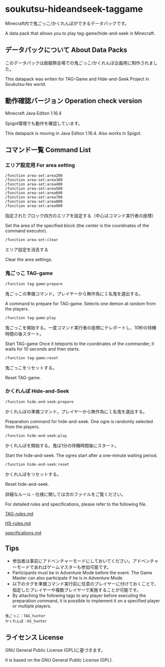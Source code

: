 # soukutsu-hideandseek-taggame

Minecraft内で鬼ごっこ/かくれんぼができるデータパックです。

A data pack that allows you to play tag-game/hide-and-seek in Minecraft.

## データパックについて About Data Packs

このデータパックは創掘祭会場での鬼ごっこ/かくれんぼ企画用に制作されました。

This datapack was writen for TAG-Game and Hide-and-Seek Project in Soukutsu-fes world.

## 動作確認バージョン Operation check version

Minecraft Java Editon 1.16.4

Spigot環境でも動作を確認しています。

This datapack is moving in Java Editon 1.16.4. Also works in Spigot.

## コマンド一覧 Command List

### エリア設定用 For area setting

```
/function area-set:area200
/function area-set:area300
/function area-set:area400
/function area-set:area500
/function area-set:area600
/function area-set:area700
/function area-set:area800
/function area-set:area900
```

指定されたブロック四方のエリアを設定する（中心はコマンド実行者の座標）

Set the area of the specified block (the center is the coordinates of the command executor).

```
/function area-set:clear
```

エリア設定を消去する

Clear the area settings.

### 鬼ごっこ TAG-game

```
/function tag-game:prepare
```

鬼ごっこの準備コマンド。プレイヤーから無作為に１名鬼を選出する。

A command to prepare for TAG-game. Selects one demon at random from the players.

```
/function tag-game:play
```

鬼ごっこを開始する。一度コマンド実行者の座標にテレポートし、10秒の待機時間の後スタート。

Start TAG-game Once it teleports to the coordinates of the commander, it waits for 10 seconds and then starts.

```
/function tag-game:reset
```

鬼ごっこをリセットする。

Reset TAG-game.



### かくれんぼ Hide-and-Seek

```
/function hide-and-seek:prepare
```

かくれんぼの準備コマンド。プレイヤーから無作為に１名鬼を選出する。

Preparation command for hide-and-seek. One ogre is randomly selected from the players.

```
/function hide-and-seek:play
```

かくれんぼを開始する。鬼は1分の待機時間後にスタート。

Start the hide-and-seek. The ogres start after a one-minute waiting period.

```
/function hide-and-seek:reset
```

かくれんぼをリセットする。

Reset hide-and-seek.



詳細なルール・仕様に関しては次のファイルをご覧ください。

For detailed rules and specifications, please refer to the following file.



[TAG-rules.md]()

[HS-rules.md]()

[specifications.md]()



## Tips

- 参加者は事前にアドベンチャーモードにしておいてください。アドベンチャーモードであればゲームマスターも参加可能です。
- Participants must be in Adventure Mode before the event. The Game Master can also participate if he is in Adventure Mode.
- 以下のタグを準備コマンド実行前に任意のプレイヤーに付けておくことで、指定したプレイヤーや複数プレイヤーで実施することが可能です。
- By attaching the following tags to any player before executing the preparation command, it is possible to implement it on a specified player or multiple players.

```
鬼ごっこ：TAG_hunter
かくれんぼ：HS_hunter
```



## ライセンス License

GNU General Public License (GPL)に基づきます。

It is based on the GNU General Public License (GPL).